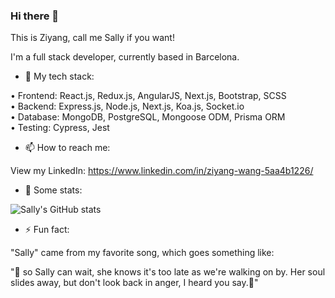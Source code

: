 ### Hi there 👋

<!--
**IsNotSally/IsNotSally** is a ✨ _special_ ✨ repository because its `README.md` (this file) appears on your GitHub profile.

Here are some ideas to get you started:

- 🔭 I’m currently working on ...
- 🌱 I’m currently learning ...
- 👯 I’m looking to collaborate on ...
- 🤔 I’m looking for help with ...
- 💬 Ask me about ...
- 📫 How to reach me: ...
- 😄 Pronouns: ...
- ⚡ Fun fact: ...
-->

This is Ziyang, call me Sally if you want!   

I'm a full stack developer, currently based in Barcelona. 


- 🔭 My tech stack:


• Frontend: React.js, Redux.js, AngularJS, Next.js, Bootstrap, SCSS  
• Backend: Express.js, Node.js, Next.js, Koa.js, Socket.io  
• Database: MongoDB, PostgreSQL, Mongoose ODM, Prisma ORM  
• Testing: Cypress, Jest  



- 📫 How to reach me: 


View my LinkedIn: https://www.linkedin.com/in/ziyang-wang-5aa4b1226/




- 🌱 Some stats:  


![Sally's GitHub stats](https://github-readme-stats.vercel.app/api?username=IsNotSally&count_private=true&show_icons=true&theme=radical)





- ⚡ Fun fact:   


"Sally" came from my favorite song, which goes something like:    

"🎵 so Sally can wait, she knows it's too late as we're walking on by. Her soul slides away, but don't look back in anger, I heard you say.🎵"
